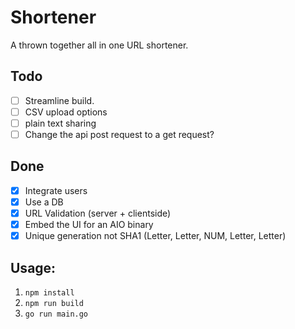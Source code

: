 # Shortener

A thrown together all in one URL shortener.

## Todo
- [ ] Streamline build.
- [ ] CSV upload options
- [ ] plain text sharing
- [ ] Change the api post request to a get request?

## Done
- [x] Integrate users 
- [x] Use a DB
- [x] URL Validation (server + clientside)
- [x] Embed the UI for an AIO binary
- [x] Unique generation not SHA1 (Letter, Letter, NUM, Letter, Letter)
## Usage:
1. `npm install`
2. `npm run build`
3. `go run main.go`
